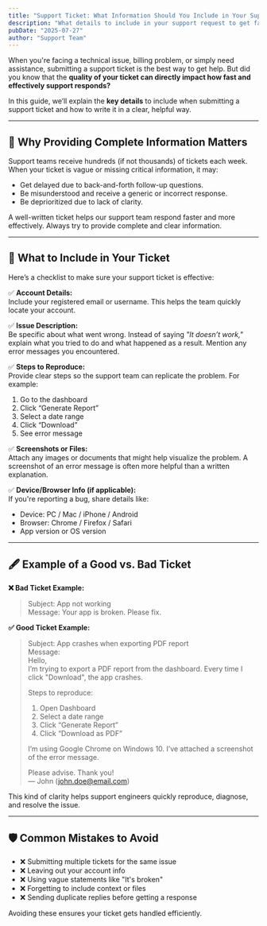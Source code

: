 ```yaml
---
title: "Support Ticket: What Information Should You Include in Your Support Ticket?"
description: "What details to include in your support request to get faster help."
pubDate: "2025-07-27"
author: "Support Team"
---
```


When you're facing a technical issue, billing problem, or simply need assistance, submitting a support ticket is the best way to get help. But did you know that the **quality of your ticket can directly impact how fast and effectively support responds?**

In this guide, we’ll explain the **key details** to include when submitting a support ticket and how to write it in a clear, helpful way.

---

## 🧠 Why Providing Complete Information Matters

Support teams receive hundreds (if not thousands) of tickets each week. When your ticket is vague or missing critical information, it may:

- Get delayed due to back-and-forth follow-up questions.
- Be misunderstood and receive a generic or incorrect response.
- Be deprioritized due to lack of clarity.

A well-written ticket helps our support team respond faster and more effectively. Always try to provide complete and clear information.

---

## 📝 What to Include in Your Ticket

Here’s a checklist to make sure your support ticket is effective:

✅ **Account Details:**  
Include your registered email or username. This helps the team quickly locate your account.

✅ **Issue Description:**  
Be specific about what went wrong. Instead of saying _"It doesn’t work,"_ explain what you tried to do and what happened as a result. Mention any error messages you encountered.

✅ **Steps to Reproduce:**  
Provide clear steps so the support team can replicate the problem. For example:
1. Go to the dashboard
2. Click “Generate Report”
3. Select a date range
4. Click “Download”
5. See error message

✅ **Screenshots or Files:**  
Attach any images or documents that might help visualize the problem. A screenshot of an error message is often more helpful than a written explanation.

✅ **Device/Browser Info (if applicable):**  
If you're reporting a bug, share details like:
- Device: PC / Mac / iPhone / Android
- Browser: Chrome / Firefox / Safari
- App version or OS version

---

## 🖋 Example of a Good vs. Bad Ticket

**❌ Bad Ticket Example:**

> Subject: App not working  
> Message: Your app is broken. Please fix.

**✅ Good Ticket Example:**

> Subject: App crashes when exporting PDF report  
> Message:  
> Hello,  
> I’m trying to export a PDF report from the dashboard. Every time I click "Download", the app crashes.  
>  
> Steps to reproduce:  
> 1. Open Dashboard  
> 2. Select a date range  
> 3. Click “Generate Report”  
> 4. Click “Download as PDF”  
>  
> I’m using Google Chrome on Windows 10. I’ve attached a screenshot of the error message.  
>  
> Please advise. Thank you!  
> — John (john.doe@email.com)

This kind of clarity helps support engineers quickly reproduce, diagnose, and resolve the issue.

---

## 🛡️ Common Mistakes to Avoid

- ❌ Submitting multiple tickets for the same issue  
- ❌ Leaving out your account info  
- ❌ Using vague statements like "It's broken"  
- ❌ Forgetting to include context or files  
- ❌ Sending duplicate replies before getting a response

Avoiding these ensures your ticket gets handled efficiently.
